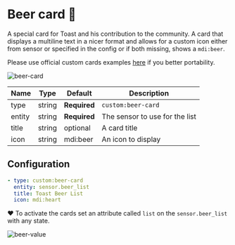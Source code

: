 # Beer card 🍺

A special card for Toast and his contribution to the community. A card that displays a multiline text in a nicer format and allows for a custom icon either from sensor or specified in the config or if both missing, shows a `mdi:beer`.

Please use official custom cards examples [here](https://developers.home-assistant.io/docs/en/lovelace_custom_card.html) if you better portability. 

![beer-card](https://user-images.githubusercontent.com/7738048/42560164-b8344dd0-84fe-11e8-9e99-e16bad325c6f.png)


| Name | Type | Default | Description
| ---- | ---- | ------- | -----------
| type | string | **Required** | `custom:beer-card`
| entity | string | **Required** | The sensor to use for the list
| title | string | optional | A card title
| icon | string | mdi:beer | An icon to display

## Configuration

```yaml
- type: custom:beer-card
  entity: sensor.beer_list
  title: Toast Beer List
  icon: mdi:heart
```
❤️ To activate the cards set an attribute called `list` on the `sensor.beer_list` with any state.

![beer-value](https://user-images.githubusercontent.com/7738048/42560264-ec8aab2e-84fe-11e8-8470-317b30361a93.png)